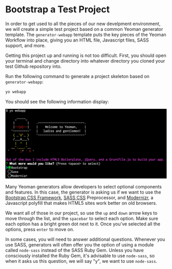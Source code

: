 # Bootstrap a Test Project
In order to get used to all the pieces of our new develpment environment, we will create a simple test project based on a common Yeoman generator template. The `generator-webapp` template puts the key pieces of the Yeoman Workflow into place, giving you an HTML file, Javascript files, SASS support, and more.

Getting this project up and running is not too difficult. First, you should open your terminal and change directory into whatever directory you cloned your test Github repository into. 

Run the following command to generate a project skeleton based on `generator-webapp`:

```bash
yo webapp
```

You should see the following information display:

![Yo webapp generator](img/yo-webapp-gen.png)

Many Yeoman generators allow developers to select optional components and features. In this case, the generator is asking us if we want to use the [Bootstrap CSS Framework](http://getbootstrap.com), [SASS CSS](http://sass-lang.com/) Preprocessor, and [Modernizr](http://modernizr.com/), a Javascript polyfill that makes HTML5 sites work better on old browsers.

We want all of those in our project, so use the `up` and `down` arrow keys to move through the list, and the `spacebar` to select each option. Make sure each option has a bright green dot next to it. Once you've selected all the options, press `enter` to move on.

In some cases, you will need to answer additional questions. Whenever you use SASS, generators will often offer you the option of using a module called `node-sass` instead of the SASS Ruby Gem. Unless you have consciously installed the Ruby Gem, it's advisable to use `node-sass`, so when it asks us this question, we will say "y", we want to use `node-sass`.

